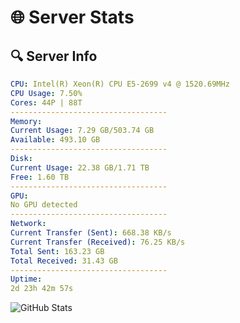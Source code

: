 # 🌐 Server Stats
## 🔍 Server Info
```yaml
CPU: Intel(R) Xeon(R) CPU E5-2699 v4 @ 1520.69MHz
CPU Usage: 7.50%
Cores: 44P | 88T
-----------------------------------
Memory:
Current Usage: 7.29 GB/503.74 GB
Available: 493.10 GB
-----------------------------------
Disk:
Current Usage: 22.38 GB/1.71 TB
Free: 1.60 TB
-----------------------------------
GPU:
No GPU detected
-----------------------------------
Network:
Current Transfer (Sent): 668.38 KB/s
Current Transfer (Received): 76.25 KB/s
Total Sent: 163.23 GB
Total Received: 31.43 GB
-----------------------------------
Uptime:
2d 23h 42m 57s
```
![GitHub Stats](https://img.shields.io/badge/Updated-2025-04-22_16:51:45-blue)